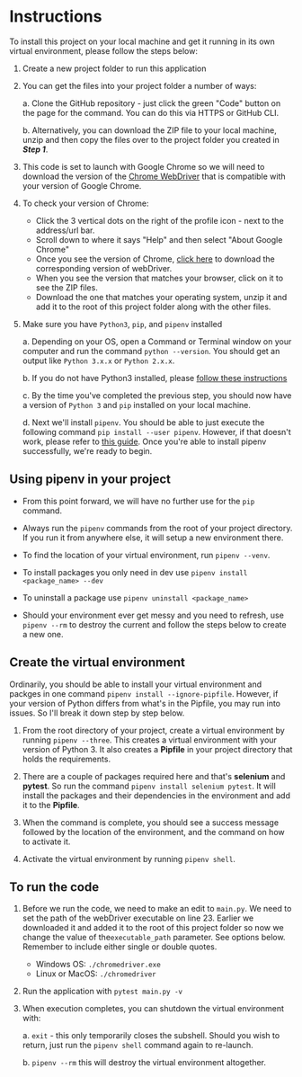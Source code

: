 # Instructions
To install this project on your local machine and get it running in its own virtual environment, please follow the steps below:

1. Create a new project folder to run this application

2. You can get the files into your project folder a number of ways:

    a. Clone the GitHub repository - just click the green "Code" button on the page for the command. You can do this via HTTPS or GitHub CLI.

    b. Alternatively, you can download the ZIP file to your local machine, unzip and then copy the files over to the project folder you created in ***Step 1***.

3. This code is set to launch with Google Chrome so we will need to download the version of the [Chrome WebDriver](https://chromedriver.chromium.org/downloads) that is compatible with your version of Google Chrome.

4. To check your version of Chrome:
    - Click the 3 vertical dots on the right of the profile icon - next to the address/url bar.
    - Scroll down to where it says "Help" and then select "About Google Chrome"
    - Once you see the version of Chrome, [click here](https://chromedriver.chromium.org/downloads) to download the corresponding version of webDriver.
    - When you see the version that matches your browser, click on it to see the ZIP files. 
    - Download the one that matches your operating system, unzip it and add it to the root of this project folder along with the other files.

5. Make sure you have `Python3`, `pip`, and `pipenv` installed

    a. Depending on your OS, open a Command or Terminal window on your computer and run the command `python --version`. You should get an output like `Python 3.x.x` or `Python 2.x.x`.

    b. If you do not have Python3 installed, please [follow these instructions](https://docs.python-guide.org/starting/installation/)

    c. By the time you've completed the previous step, you should now have a version of `Python 3` and `pip` installed on your local machine.

    d. Next we'll install `pipenv`. You should be able to just execute the following command `pip install --user pipenv`. However, if that doesn't work, please refer to [this guide](https://docs.python-guide.org/dev/virtualenvs/#virtualenvironments-ref). Once you're able to install pipenv successfully, we're ready to begin.

## Using pipenv in your project

- From this point forward, we will have no further use for the `pip` command.

- Always run the `pipenv` commands from the root of your project directory. If you run it from anywhere else, it will setup a new environment there.

- To find the location of your virtual environment, run `pipenv --venv`.

- To install packages you only need in dev use `pipenv install <package_name> --dev`

- To uninstall a package use `pipenv uninstall <package_name>`

- Should your environment ever get messy and you need to refresh, use `pipenv --rm` to destroy the current and follow the steps below to create a new one. 

## Create the virtual environment

Ordinarily, you should be able to install your virtual environment and packges in one command `pipenv install --ignore-pipfile`. However, if your version of Python differs from what's in the Pipfile, you may run into issues. So I'll break it down step by step below.

1. From the root directory of your project, create a virtual environment by running `pipenv --three`. This creates a virtual environment with your version of Python 3. It also creates a **Pipfile** in your project directory that holds the requirements.

2. There are a couple of packages required here and that's **selenium** and **pytest**. So run the command `pipenv install selenium pytest`. It will install the packages and their dependencies in the environment and add it to the **Pipfile**. 

3. When the command is complete, you should see a success message followed by the location of the environment, and the command on how to activate it.

4. Activate the virtual environment by running `pipenv shell`.

## To run the code

1. Before we run the code, we need to make an edit to `main.py`. We need to set the path of the webDriver executable on line 23. Earlier we downloaded it and added it to the root of this project folder so now we change the value of the`executable_path` parameter. See options below. Remember to include either single or double quotes. 
    - Windows OS: `./chromedriver.exe`
    - Linux or MacOS: `./chromedriver`


2. Run the application with `pytest main.py -v`

3. When execution completes, you can shutdown the virtual environment with:

    a. `exit` - this only temporarily closes the subshell. Should you wish to return, just run the `pipenv shell` command again to re-launch.

    b. `pipenv --rm` this will destroy the virtual environment altogether.
